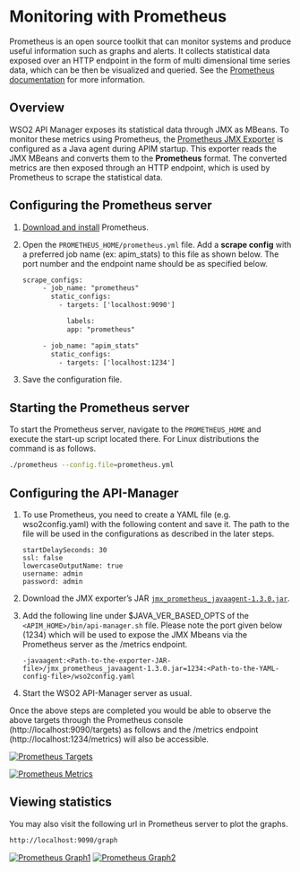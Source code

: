 # Monitoring with Prometheus

Prometheus is an open source toolkit that can monitor systems and produce useful information such as graphs and alerts. It collects statistical data exposed over an HTTP endpoint in the form of multi dimensional time series data, which can be then be visualized and queried. See the [Prometheus documentation](https://prometheus.io/docs/introduction/overview/) for more information.

## Overview

WSO2 API Manager exposes its statistical data through JMX as MBeans. To monitor these metrics using Prometheus, the [Prometheus JMX Exporter](https://github.com/prometheus/jmx_exporter) is configured as a Java agent during APIM startup. This exporter reads the JMX MBeans and converts them to the **Prometheus** format. The converted metrics are then exposed through an HTTP endpoint, which is used by Prometheus to scrape the statistical data. 

## Configuring the Prometheus server

1.  [Download and install](https://prometheus.io/download/) Prometheus.
2.  Open the `PROMETHEUS_HOME/prometheus.yml` file. 
    Add a **scrape config** with a preferred job name (ex: apim_stats) to this file as shown below. The port number and the endpoint name should be as specified below.

    ``` xml
    scrape_configs:
         - job_name: "prometheus"
           static_configs:
             - targets: ['localhost:9090']

               labels:
               app: "prometheus"

         - job_name: "apim_stats"
           static_configs:
             - targets: ['localhost:1234']
    ```

3.  Save the configuration file.

## Starting the Prometheus server

To start the Prometheus server, navigate to the `PROMETHEUS_HOME` and execute the start-up script located there. For Linux distributions the command is as follows.

```bash
./prometheus --config.file=prometheus.yml
```

## Configuring the API-Manager

1.  To use Prometheus, you need to create a YAML file (e.g. wso2config.yaml) with the following content and save it. The path to the file will be used
    in the configurations as described in the later steps.

    ```
    startDelaySeconds: 30
    ssl: false
    lowercaseOutputName: true
    username: admin
    password: admin
    ```

2.  Download the JMX exporter’s JAR
    [`jmx_prometheus_javaagent-1.3.0.jar`](https://github.com/prometheus/jmx_exporter/releases/download/1.3.0/jmx_prometheus_javaagent-1.3.0.jar).

3.  Add the following line under $JAVA_VER_BASED_OPTS of the `<APIM_HOME>/bin/api-manager.sh` file. Please note the port given below (1234) which will
    be used to expose the JMX Mbeans via the Prometheus server as the /metrics endpoint.

    ```
    -javaagent:<Path-to-the-exporter-JAR-file>/jmx_prometheus_javaagent-1.3.0.jar=1234:<Path-to-the-YAML-config-file>/wso2config.yaml
    ```

4.  Start the WSO2 API-Manager server as usual.

Once the above steps are completed you would be able to observe the above targets through the Prometheus console (http://localhost:9090/targets) as follows and the /metrics endpoint (http://localhost:1234/metrics) will also be accessible.

[![Prometheus Targets]({{base_path}}/assets/img/observe/prometheus-targets.png)]({{base_path}}/assets/img/observe/prometheus-targets.png)

[![Prometheus Metrics]({{base_path}}/assets/img/observe/prometheus-metrics.png)]({{base_path}}/assets/img/observe/prometheus-metrics.png)

## Viewing statistics

You may also visit the following url in Prometheus server to plot the graphs.

```bash
http://localhost:9090/graph
```

[![Prometheus Graph1]({{base_path}}/assets/img/observe/prometheus-graph1.png)]({{base_path}}/assets/img/observe/prometheus-graph1.png)
[![Prometheus Graph2]({{base_path}}/assets/img/observe/prometheus-graph2.png)]({{base_path}}/assets/img/observe/prometheus-graph2.png)
